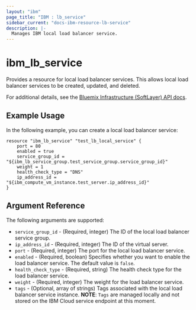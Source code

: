 ```yaml
---
layout: "ibm"
page_title: "IBM : lb_service"
sidebar_current: "docs-ibm-resource-lb-service"
description: |-
  Manages IBM local load balancer service.
---
```


# ibm\_lb_service

Provides a resource for local load balancer services. This allows local load balancer services to be created, updated, and deleted.

For additional details, see the [Bluemix Infrastructure (SoftLayer) API docs](http://sldn.softlayer.com/reference/datatypes/SoftLayer_Network_Application_Delivery_Controller_LoadBalancer_Service).

## Example Usage

In the following example, you can create a local load balancer service:

```hcl
resource "ibm_lb_service" "test_lb_local_service" {
    port = 80
    enabled = true
    service_group_id = "${ibm_lb_service_group.test_service_group.service_group_id}"
    weight = 1
    health_check_type = "DNS"
    ip_address_id = "${ibm_compute_vm_instance.test_server.ip_address_id}"
}

```

## Argument Reference

The following arguments are supported:

* `service_group_id` - (Required, integer) The ID of the local load balancer service group.
* `ip_address_id` - (Required, integer) The ID of the virtual server.
* `port` - (Required, integer) The port for the local load balancer service.
* `enabled` - (Required, boolean) Specifies whether you want to enable the load balancer service. The default value is `false`.
* `health_check_type` - (Required, string) The health check type for the load balancer service.
* `weight` - (Required, integer) The weight for the load balancer service.
* `tags` - (Optional, array of strings) Tags associated with the local load balancer service instance.
  **NOTE**: `Tags` are managed locally and not stored on the IBM Cloud service endpoint at this moment.
